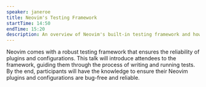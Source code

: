```yaml
---
speaker: janeroe
title: Neovim's Testing Framework
startTime: 14:50
endTime: 15:20
description: An overview of Neovim's built-in testing framework and how to write effective tests for plugins.
---
```


Neovim comes with a robust testing framework that ensures the reliability of plugins and configurations. This talk will introduce attendees to the framework, guiding them through the process of writing and running tests. By the end, participants will have the knowledge to ensure their Neovim plugins and configurations are bug-free and reliable.

